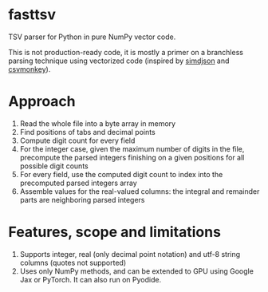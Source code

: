 # fasttsv
TSV parser for Python in pure NumPy vector code.

This is not production-ready code, it is mostly a primer on a branchless parsing technique using vectorized code (inspired by [simdjson](https://github.com/lemire/simdjson) and [csvmonkey](https://github.com/dw/csvmonkey)).

# Approach
1. Read the whole file into a byte array in memory
2. Find positions of tabs and decimal points
3. Compute digit count for every field
3. For the integer case, given the maximum number of digits in the file, precompute the parsed integers finishing on a given positions for all possible digit counts
4. For every field, use the computed digit count to index into the precomputed parsed integers array
5. Assemble values for the real-valued columns: the integral and remainder parts are neighboring parsed integers

# Features, scope and limitations
1. Supports integer, real (only decimal point notation) and utf-8 string columns (quotes not supported)
2. Uses only NumPy methods, and can be extended to GPU using Google Jax or PyTorch. It can also run on Pyodide.
